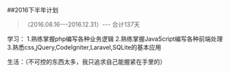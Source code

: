 ##2016下半年计划
> （2016.08.16---2016.12.31）--- 合计137天

学习：
1.熟练掌握php编写各种业务逻辑
2.熟练掌握JavaScript编写各种前端处理
3.熟悉css,jQuery,CodeIgniter,Laravel,SQLite的基本应用

生活：（不可控的东西太多，我只追求自己能握紧在手里的）
